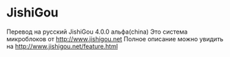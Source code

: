 JishiGou
========

Перевод на русский JishiGou 4.0.0 альфа(china) 
Это система микроблоков от http://www.jishigou.net 
Полное описание можно увидить на http://www.jishigou.net/feature.html 

